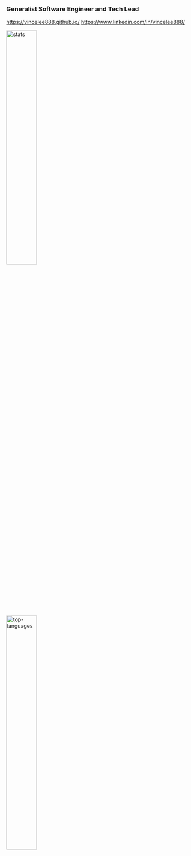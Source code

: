 ### Generalist Software Engineer and Tech Lead

https://vincelee888.github.io/
https://www.linkedin.com/in/vincelee888/

<img src="https://github-readme-stats.vercel.app/api?username=vincelee888&include_all_commits=true&count_private=true&custom_title=Stats&show_icons=true&theme=dracula" alt="stats" width="40%"/>
<br/>
<img src="https://github-readme-stats.vercel.app/api/top-langs/?username=vincelee888&layout=compact&show_icons=true&theme=dracula" alt="top-languages" width="40%"/>
